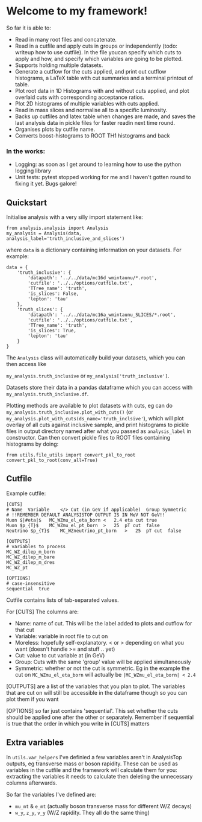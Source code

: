 # Welcome to my framework!
So far it is able to:
- Read in many root files and concatenate.
- Read in a cutfile and apply cuts in groups or independently (todo: writeup how to use cutfile). In the file youcan specify which cuts to apply and how, and specify which variables are going to be plotted.
- Supports holding multiple datasets.
- Generate a cutflow for the cuts applied, and print out cutflow histograms, a LaTeX table with cut summaries and a terminal printout of table.
- Plot root data in 1D Histograms with and without cuts applied, and plot overlaid cuts with corresponding acceptance ratios.
- Plot 2D histograms of multiple variables with cuts applied.
- Read in mass slices and normalise all to a specific luminosity.
- Backs up cutfiles and latex table when changes are made, and saves the last analysis data in pickle files for faster readin next time round.
- Organises plots by cutfile name.
- Converts boost-histograms to ROOT TH1 histograms and back

### In the works:
- Logging: as soon as I get around to learning how to use the python logging library
- Unit tests: pytest stopped working for me and I haven't gotten round to fixing it yet. Bugs galore!

## Quickstart
Initialise analysis with a very silly import statement like:

```
from analysis.analysis import Analysis
my_analysis = Analysis(data, analysis_label='truth_inclusive_and_slices')
```

where `data` is a dictionary containing information on your datasets. For example:
```
data = {
    'truth_inclusive': {
        'datapath': '../../data/mc16d_wmintaunu/*.root',
        'cutfile': '../../options/cutfile.txt',
        'TTree_name': 'truth',
        'is_slices': False,
        'lepton': 'tau'
    },
    'truth_slices': {
        'datapath': '../../data/mc16a_wmintaunu_SLICES/*.root',
        'cutfile': '../../options/cutfile.txt',
        'TTree_name': 'truth',
        'is_slices': True,
        'lepton': 'tau'
    }
}
```
The `Analysis` class will automatically build your datasets, which you can then access like 

`my_analysis.truth_inclusive` or `my_analysis['truth_inclusive']`.
 
Datasets store their data in a pandas dataframe which you can access with `my_analysis.truth_inclusive.df`. 

Plotting methods are available to plot datasets with cuts, eg can do
`my_analysis.truth_inclusive.plot_with_cuts()` (or `my_analysis.plot_with_cuts(ds_name='truth_inclsive'`), 
which will plot overlay of all cuts against inclusive sample, and print histograms to pickle files in output directory named after what you passed as `analysis_label` in constructor.
Can then convert pickle files to ROOT files containing histograms by doing:
```
from utils.file_utils import convert_pkl_to_root
convert_pkl_to_root(conv_all=True)
```

## Cutfile
Example cutfile:
```
[CUTS]
# Name	Variable	</>	Cut (in GeV if applicable)	Group Symmetric
# !!REMEMBER DEFAULT ANALYSISTOP OUTPUT IS IN MeV NOT GeV!!
Muon $|#eta|$	MC_WZmu_el_eta_born	<	2.4	eta cut	true
Muon $p_{T}$	MC_WZmu_el_pt_born	>	25	pT cut	false
Neutrino $p_{T}$	MC_WZneutrino_pt_born	>	25	pT cut	false

[OUTPUTS]
# variables to process
MC_WZ_dilep_m_born
MC_WZ_dilep_m_bare
MC_WZ_dilep_m_dres
MC_WZ_pt

[OPTIONS]
# case-insensitive
sequential	true
```
Cutfile contains lists of tab-separated values. 

For [CUTS] The columns are:
- Name: name of cut. This will be the label added to plots and cutflow for that cut
- Variable: variable in root file to cut on
- Moreless: hopefully self-explanatory. < or > depending on what you want (doesn't handle >= and stuff .. yet)
- Cut: value to cut variable at (in GeV)
- Group: Cuts with the same 'group' value will be applied simultaneously
- Symmetric: whether or not the cut is symmetric. Eg in the example the cut on `MC_WZmu_el_eta_born` will actually be `|MC_WZmu_el_eta_born| < 2.4`

[OUTPUTS] are a list of the variables that you plan to plot. The variables that are cut on will still be accessible in the dataframe though so you can plot them if you want 

[OPTIONS] so far just contains 'sequential'. This set whether the cuts should be applied one after the other or separately. Remember if sequential is true that the order in which you write in [CUTS] matters

## Extra variables
In `utils.var_helpers` I've definied a few variables aren't in AnalysisTop outputs, eg transverse mass or boson rapidity. These can be used as variables in the cutfile and the framework will calculate them for you: extracting the variables it needs to calculate then deleting the unnecessary columns afterwards. 

So far the variables I've defined are:
- `mu_mt` & `e_mt` (actually boson transverse mass for different W/Z decays)
- `w_y`, `z_y`, `v_y` (W/Z rapidity. They all do the same thing)